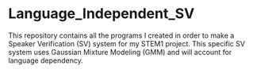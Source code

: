 # Language_Independent_SV
 This repository contains all the programs I created in order to make a Speaker Verification (SV) system for my STEM1 project. This specific SV system uses Gaussian Mixture Modeling (GMM) and will account for language dependency.

